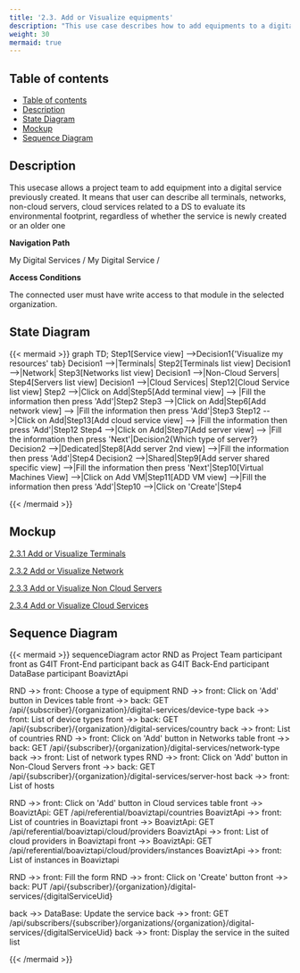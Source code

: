 ```yaml
---
title: '2.3. Add or Visualize equipments'
description: "This use case describes how to add equipments to a digital service"
weight: 30
mermaid: true
---
```

## Table of contents
- [Table of contents](#table-of-contents)
- [Description](#description)
- [State Diagram](#state-diagram)
- [Mockup](#mockup)
- [Sequence Diagram](#sequence-diagram)

## Description

This usecase allows a project team to add equipment into a digital service previously created.
It means that user can describe all terminals, networks, non-cloud servers, cloud services related to a DS to evaluate its environmental footprint, regardless of whether the service is newly created or an older one

**Navigation Path**

My Digital Services / My Digital Service /

**Access Conditions**

The connected user must have write access to that module in the selected organization.

## State Diagram
{{< mermaid >}}
graph TD;
Step1[Service view] -->Decision1{'Visualize my resources' tab}
Decision1 -->|Terminals| Step2[Terminals list view]
Decision1 -->|Network| Step3[Networks list view]
Decision1 -->|Non-Cloud Servers| Step4[Servers list view]
Decision1 -->|Cloud Services| Step12[Cloud Service list view]
Step2 -->|Click on Add|Step5[Add terminal view] --> |Fill the information then press 'Add'|Step2
Step3 -->|Click on Add|Step6[Add network view] --> |Fill the information then press 'Add'|Step3
Step12 -->|Click on Add|Step13[Add cloud service view] --> |Fill the information then press 'Add'|Step12
Step4 -->|Click on Add|Step7[Add server view] --> |Fill the information then press 'Next'|Decision2{Which type of server?}
Decision2 -->|Dedicated|Step8[Add server 2nd view] -->|Fill the information then press 'Add'|Step4
Decision2 -->|Shared|Step9[Add server shared specific view] -->|Fill the information then press 'Next'|Step10[Virtual Machines View] -->|Click on Add VM|Step11[ADD VM view] -->|Fill the information then press 'Add'|Step10 -->|Click on 'Create'|Step4

{{< /mermaid >}}

## Mockup

[2.3.1 Add or Visualize Terminals](uc3_add_visualize_terminals.md)

[2.3.2 Add or Visualize Network](uc3_add_visualize_network.md)

[2.3.3 Add or Visualize Non Cloud Servers](uc3_add_visualize_noncloud_servers.md)

[2.3.4 Add or Visualize Cloud Services](uc3_add_visualize_cloud_services.md)

## Sequence Diagram

{{< mermaid >}}
sequenceDiagram
actor RND as Project Team
participant front as G4IT Front-End
participant back as G4IT Back-End
participant DataBase
participant BoaviztApi

RND ->> front: Choose a type of equipment
RND ->> front: Click on 'Add' button in Devices table
front ->> back: GET /api/{subscriber}/{organization}/digital-services/device-type
back ->> front: List of device types
front ->> back: GET /api/{subscriber}/{organization}/digital-services/country
back ->> front: List of countries
RND ->> front: Click on 'Add' button in Networks table
front ->> back: GET /api/{subscriber}/{organization}/digital-services/network-type
back ->> front: List of network types
RND ->> front: Click on 'Add' button in Non-Cloud Servers
front ->> back: GET /api/{subscriber}/{organization}/digital-services/server-host
back ->> front: List of hosts

RND ->> front: Click on 'Add' button in Cloud services table
front ->> BoaviztApi: GET /api/referential/boaviztapi/countries
BoaviztApi ->> front: List of countries in Boaviztapi
front ->> BoaviztApi: GET /api/referential/boaviztapi/cloud/providers
BoaviztApi ->> front: List of cloud providers in Boaviztapi
front ->> BoaviztApi: GET /api/referential/boaviztapi/cloud/providers/instances
BoaviztApi ->> front: List of instances in Boaviztapi

RND ->> front: Fill the form
RND ->> front: Click on 'Create' button
front ->> back: PUT /api/{subscriber}/{organization}/digital-services/{digitalServiceUid}

back ->> DataBase: Update the service
back ->> front: GET /api/subscribers/{subscriber}/organizations/{organization}/digital-services/{digitalServiceUid}
back ->> front: Display the service in the suited list

{{< /mermaid >}}

